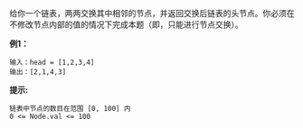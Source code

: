 给你一个链表，两两交换其中相邻的节点，并返回交换后链表的头节点。你必须在不修改节点内部的值的情况下完成本题（即，只能进行节点交换）。

**例1：**
```
输入：head = [1,2,3,4]
输出：[2,1,4,3]
```


**提示:**
```
链表中节点的数目在范围 [0, 100] 内
0 <= Node.val <= 100
```

